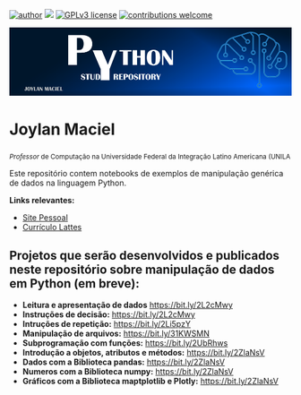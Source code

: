 [![author](https://img.shields.io/badge/author-carlosfab-red.svg)](https://www.linkedin.com/in/carlosfab) [![](https://img.shields.io/badge/python-3.7+-blue.svg)](https://www.python.org/downloads/release/python-365/) [![GPLv3 license](https://img.shields.io/badge/License-GPLv3-blue.svg)](http://perso.crans.org/besson/LICENSE.html) [![contributions welcome](https://img.shields.io/badge/contributions-welcome-brightgreen.svg?style=flat)](https://github.com/carlosfab/data_science/issues)

<p align="center">
  <img src="bannerpython.png" >
</p>

# Joylan Maciel
<sub>*Professor* de Computação na Universidade Federal da Integração Latino Americana (UNILA</sub>

Este repositório contem notebooks de exemplos de manipulação genérica de dados na linguagem Python.

**Links relevantes:**
* [Site Pessoal](http://sites.google.com/site/joylan)
* [Currículo Lattes](http://lattes.cnpq.br/1177414528561833)

## Projetos que serão desenvolvidos e publicados neste repositório sobre manipulação de dados em Python (em breve):
* **Leitura e apresentação de dados** https://bit.ly/2L2cMwy
* **Instruções de decisão:** https://bit.ly/2L2cMwy
* **Intruções de repetição:** https://bit.ly/2Li5pzY
* **Manipulação de arquivos:** https://bit.ly/31KWSMN
* **Subprogramação com funções:** https://bit.ly/2UbRhws
* **Introdução a objetos, atributos e métodos:** https://bit.ly/2ZlaNsV
* **Dados com a Biblioteca pandas:** https://bit.ly/2ZlaNsV
* **Numeros com a Biblioteca numpy:** https://bit.ly/2ZlaNsV
* **Gráficos com a Biblioteca maptplotlib e Plotly:** https://bit.ly/2ZlaNsV


